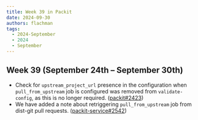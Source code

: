 ```yaml
---
title: Week 39 in Packit
date: 2024-09-30
authors: flachman
tags:
  - 2024-September
  - 2024
  - September
---
```


## Week 39 (September 24th – September 30th)

- Check for `upstream_project_url` presence in the configuration when `pull_from_upstream` job is configured was removed from `validate-config`, as this is no longer required. ([packit#2423](https://github.com/packit/packit/pull/2423))
- We have added a note about retriggering `pull_from_upstream` job from dist-git pull requests. ([packit-service#2542](https://github.com/packit/packit-service/pull/2542))
